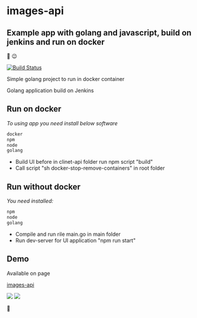 # images-api

## Example app with golang and javascript, build on jenkins and run on docker

:beers: :wink:

[![Build Status](http://ec2-34-241-76-172.eu-west-1.compute.amazonaws.com/buildStatus/icon?job=images-api-pipeline)](http://ec2-34-241-76-172.eu-west-1.compute.amazonaws.com/buildStatus/icon?job=images-api-pipeline)

Simple golang project to run in docker container

Golang application build on Jenkins 

## Run on docker

_To using  app you need install below software_

```ruby
docker
npm 
node
golang
```

* Build UI before in clinet-api folder run npm script "build"
* Call script "sh docker-stop-remove-containers" in root folder

## Run without  docker

_You need installed:_
```ruby
npm 
node
golang
```

* Compile and run rile main.go in main folder
* Run dev-server for UI application "npm run start"

## Demo

Available on page

[images-api](http://ec2-34-241-76-172.eu-west-1.compute.amazonaws.com/client-api/)

_![](http://ec2-34-241-76-172.eu-west-1.compute.amazonaws.com/api/test/mandelbrot)_
_![](http://ec2-34-241-76-172.eu-west-1.compute.amazonaws.com/api/test/mandelbrot?zoom=5&ShiftX=-1211&ShiftY=-14)_


:beers:
